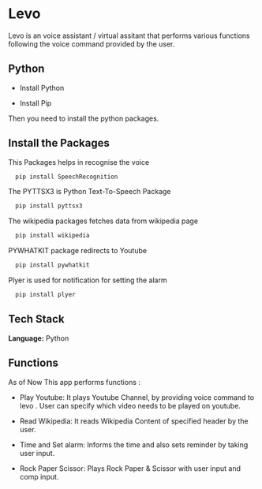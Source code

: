 # Levo
Levo is an voice assistant / virtual assitant that performs various functions following the voice command provided by the user.

## Python
  - Install Python

  - Install Pip

Then you need to install the python packages.


## Install the Packages
This Packages helps in recognise the voice
```bash
  pip install SpeechRecognition
```
The PYTTSX3 is Python Text-To-Speech Package 
```bash
  pip install pyttsx3
```
The wikipedia packages fetches data from wikipedia page
```bash
  pip install wikipedia
```
PYWHATKIT package redirects to Youtube
```bash
  pip install pywhatkit
```
Plyer is used for notification for setting the alarm
```bash
  pip install plyer
```


## Tech Stack

**Language:** Python

## Functions

As of Now This app performs functions :

 - Play Youtube: It plays Youtube Channel, by providing voice command to levo . User can specify which video needs to be played on youtube.
 
 - Read Wikipedia: It reads Wikipedia Content of specified header by the user.
 
 - Time and Set alarm: Informs the time and also sets reminder by taking user input.
 
 - Rock Paper Scissor: Plays Rock Paper & Scissor with user input and comp input.
 

